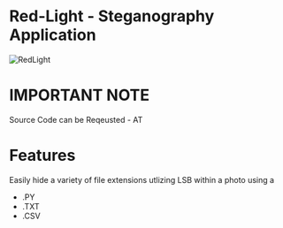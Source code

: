 # Red-Light - Steganography Application

![RedLight](https://github.com/AegisSynapse/Red-Light-/assets/132188683/433c41b7-dcd8-48e6-81d4-1f55ed4dd958)


# IMPORTANT NOTE
Source Code can be Reqeusted - AT

# Features 
Easily hide a variety of file extensions utlizing LSB within a photo using a 
  - .PY
  - .TXT
  - .CSV
